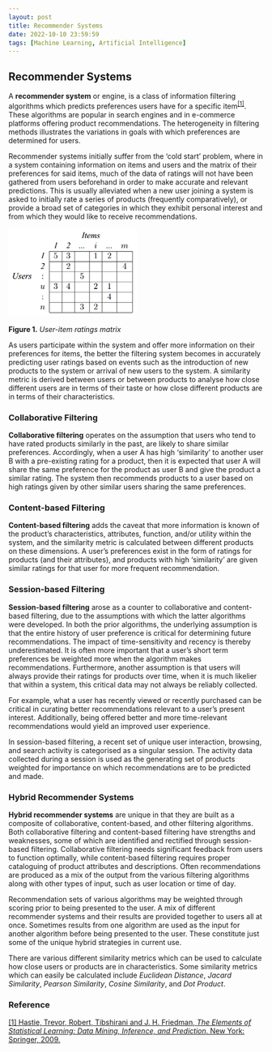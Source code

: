 ```yaml
---
layout: post
title: Recommender Systems
date: 2022-10-10 23:59:59
tags: [Machine Learning, Artificial Intelligence]
---
```

## Recommender Systems

A **recommender system** or engine, is a class of information filtering algorithms which predicts preferences users have for a specific item<sup>[[1]](https://www.amazon.com/Elements-Statistical-Learning-Prediction-Statistics/dp/0387848576)</sup>. These algorithms are popular in search engines and in e-commerce platforms offering product recommendations. The heterogeneity in filtering methods illustrates the variations in goals with which preferences are determined for users.

Recommender systems initially suffer from the ‘cold start’ problem, where in a system containing information on items and users and the matrix of their preferences for said items, much of the data of ratings will not have been gathered from users beforehand in order to make accurate and relevant predictions. This is usually alleviated when a new user joining a system is asked to initially rate a series of products (frequently comparatively), or provide a broad set of categories in which they exhibit personal interest and from which they would like to receive recommendations.

![recommender-system](/docs/assets/images/recommender-system.png)

**Figure 1.** *User-item ratings matrix*

As users participate within the system and offer more information on their preferences for items, the better the filtering system becomes in accurately predicting user ratings based on events such as the introduction of new products to the system or arrival of new users to the system.
A similarity metric is derived between users or between products to analyse how close different users are in terms of their taste or how close different products are in terms of their characteristics.

### Collaborative Filtering
**Collaborative filtering** operates on the assumption that users who tend to have rated products similarly in the past, are likely to share similar preferences. Accordingly, when a user A has high ‘similarity’ to another user B with a pre-existing rating for a product, then it is expected that user A will share the same preference for the product as user B and give the product a similar rating. The system then recommends products to a user based on high ratings given by other similar users sharing the same preferences.

### Content-based Filtering
**Content-based filtering** adds the caveat that more information is known of the product’s characteristics, attributes, function, and/or utility within the system, and the similarity metric is calculated between different products on these dimensions. A user’s preferences exist in the form of ratings for products (and their attributes), and products with high ‘similarity’ are given similar ratings for that user for more frequent recommendation.

### Session-based Filtering
**Session-based filtering** arose as a counter to collaborative and content-based filtering, due to the assumptions with which the latter algorithms were developed. In both the prior algorithms, the underlying assumption is that the entire history of user preference is critical for determining future recommendations. The impact of time-sensitivity and recency is thereby underestimated. It is often more important that a user’s short term preferences be weighted more when the algorithm makes recommendations. Furthermore, another assumption is that users will always provide their ratings for products over time, when it is much likelier that within a system, this critical data may not always be reliably collected.

For example, what a user has recently viewed or recently purchased can be critical in curating better recommendations relevant to a user’s present interest. Additionally, being offered better and more time-relevant recommendations would yield an improved user experience.

In session-based filtering, a recent set of unique user interaction, browsing, and search activity is categorised as a singular session. The activity data collected during a session is used as the generating set of products weighted for importance on which recommendations are to be predicted and made.

### Hybrid Recommender Systems
**Hybrid recommender systems** are unique in that they are built as a composite of collaborative, content-based, and other filtering algorithms. Both collaborative filtering and content-based filtering have strengths and weaknesses, some of which are identified and rectified through session-based filtering. Collaborative filtering needs significant feedback from users to function optimally, while content-based filtering requires proper cataloguing of product attributes and descriptions. Often recommendations are produced as a mix of the output from the various filtering algorithms along with other types of input, such as user location or time of day.

Recommendation sets of various algorithms may be weighted through scoring prior to being presented to the user. A mix of different recommender systems and their results are provided together to users all at once. Sometimes results from one algorithm are used as the input for another algorithm before being presented to the user. These constitute just some of the unique hybrid strategies in current use.

There are various different similarity metrics which can be used to calculate how close users or products are in characteristics. Some similarity metrics which can easily be calculated include *Euclidean Distance*, *Jacard Similarity*, *Pearson Similarity*, *Cosine Similarity*, and *Dot Product*.

### Reference

[[1] Hastie, Trevor, Robert, Tibshirani and J. H. Friedman, *The Elements of Statistical Learning: Data Mining, Inference, and Prediction*. New York: Springer, 2009.](https://www.amazon.com/Elements-Statistical-Learning-Prediction-Statistics/dp/0387848576)
